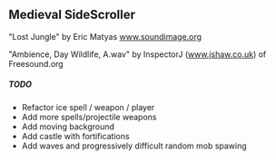 ## Medieval SideScroller

"Lost Jungle"
by Eric Matyas
www.soundimage.org

"Ambience, Day Wildlife, A.wav"
by InspectorJ
(www.jshaw.co.uk) of Freesound.org


##### TODO
- Refactor ice spell / weapon / player
- Add more spells/projectile weapons
- Add moving background
- Add castle with fortifications
- Add waves and progressively difficult random mob spawing
